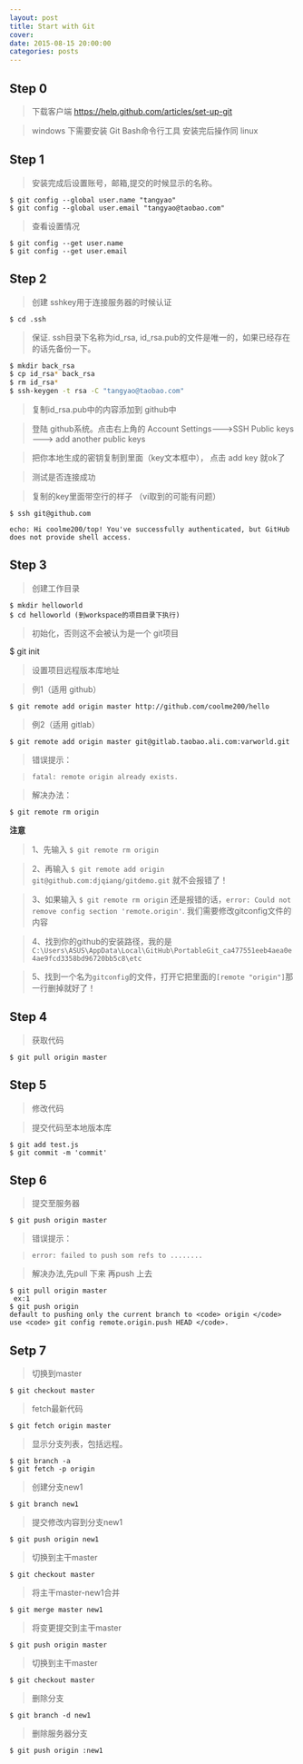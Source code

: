 ```yaml
---
layout: post
title: Start with Git
cover:
date: 2015-08-15 20:00:00
categories: posts
---
```


## Step 0

> 下载客户端 https://help.github.com/articles/set-up-git

> windows 下需要安装 Git Bash命令行工具 安装完后操作同 linux


## Step 1


> 安装完成后设置账号，邮箱,提交的时候显示的名称。

```
$ git config --global user.name "tangyao"
$ git config --global user.email "tangyao@taobao.com"
```

> 查看设置情况

```
$ git config --get user.name
$ git config --get user.email
```

## Step 2

> 创建 sshkey用于连接服务器的时候认证

```
$ cd .ssh
```

> 保证. ssh目录下名称为id_rsa, id_rsa.pub的文件是唯一的，如果已经存在的话先备份一下。

```bash
$ mkdir back_rsa
$ cp id_rsa* back_rsa
$ rm id_rsa*
$ ssh-keygen -t rsa -C "tangyao@taobao.com"
```

> 复制id_rsa.pub中的内容添加到 github中

> 登陆 github系统。点击右上角的 Account Settings--->SSH Public keys ---> add another public keys

> 把你本地生成的密钥复制到里面（key文本框中）， 点击 add key 就ok了

> 测试是否连接成功

> 复制的key里面带空行的样子 （vi取到的可能有问题）

```
$ ssh﻿ git@github.com  

echo: Hi coolme200/top! You've successfully authenticated, but GitHub does not provide shell access.
```

## Step 3

> 创建工作目录

```
$ mkdir helloworld
$ cd helloworld (到workspace的项目目录下执行)
```

> 初始化，否则这不会被认为是一个 git项目

$ git init

> 设置项目远程版本库地址

> 例1（适用 github）

```
$ git remote add origin master http://github.com/coolme200/hello
```

> 例2（适用 gitlab）

```
$ git remote add origin master git@gitlab.taobao.ali.com:varworld.git
```

> 错误提示：

> `fatal: remote origin already exists.`

> 解决办法：

```
$ git remote rm origin
```
__注意__

> 1、先输入  `$ git remote rm origin`

> 2、再输入  `$ git remote add origin git@github.com:djqiang/gitdemo.git` 就不会报错了！

> 3、如果输入 `$ git remote rm origin` 还是报错的话，`error: Could not remove config section 'remote.origin'`. 我们需要修改gitconfig文件的内容

> 4、找到你的github的安装路径，我的是`C:\Users\ASUS\AppData\Local\GitHub\PortableGit_ca477551eeb4aea0e4ae9fcd3358bd96720bb5c8\etc`

> 5、找到一个名为`gitconfig`的文件，打开它把里面的`[remote "origin"]`那一行删掉就好了！


## Step 4

> 获取代码

```
$ git pull origin master

```

## Step 5


> 修改代码

> 提交代码至本地版本库

```
$ git add test.js
$ git commit -m 'commit'
```

## Step 6

> 提交至服务器

```
$ git push origin master
```

> 错误提示：

> `error: failed to push som refs to ........`

> 解决办法,先pull 下来 再push 上去

```
$ git pull origin master
 ex:1
$ git push origin
default to pushing only the current branch to <code> origin </code> use <code> git config remote.origin.push HEAD </code>.
```

## Setp 7


>  切换到master

```
$ git checkout master
```
> fetch最新代码

```
$ git fetch origin master
```

> 显示分支列表，包括远程。

```
$ git branch -a
$ git fetch -p origin
```

> 创建分支new1

```
$ git branch new1
```

> 提交修改内容到分支new1

```
$ git push origin new1
```

> 切换到主干master

```
$ git checkout master
```

> 将主干master-new1合并

```
$ git merge master new1
```

> 将变更提交到主干master

```
$ git push origin master
```

> 切换到主干master

```
$ git checkout master
```

> 删除分支

```
$ git branch -d new1
```

> 删除服务器分支

```
$ git push origin :new1
```